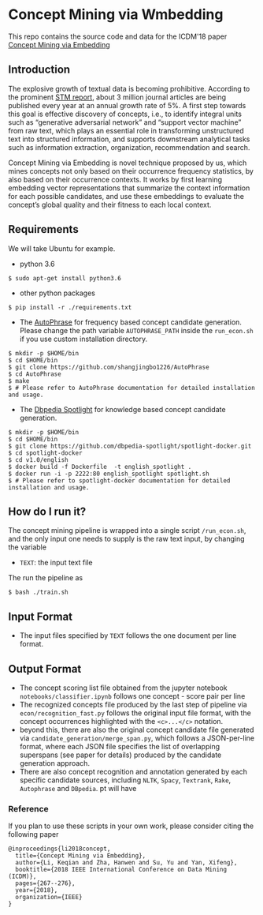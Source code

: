 # Concept Mining via Wmbedding

This repo contains the source code and data for the ICDM'18 paper [Concept Mining via Embedding](https://pdfs.semanticscholar.org/e701/ab0d045a6b4bc748f01a19d211a1c72d9c79.pdf)

## Introduction

The explosive growth of textual data is becoming prohibitive.
According to the prominent [STM report](https://www.stm-assoc.org/2018_10_04_STM_Report_2018.pdf), 
 about 3 million journal articles are being published every year at an annual growth rate of 5%.
 A first step towards this goal
is effective discovery of concepts, i.e., to identify integral
units such as “generative adversarial network” and “support
vector machine” from raw text, which plays an essential role in transforming unstructured text into structured information, and supports downstream analytical tasks such as information extraction, organization, recommendation and search. 

Concept Mining via Embedding is novel technique proposed by us, 
which mines concepts not only based on their occurrence frequency  statistics, by also based on their occurrence contexts.
It works by first learning embedding vector representations that summarize the
context information for each possible candidates, and use these
embeddings to evaluate the concept’s global quality and their
fitness to each local context. 


## Requirements

We will take Ubuntu for example.

* python 3.6


```
$ sudo apt-get install python3.6
```
* other python packages

```
$ pip install -r ./requirements.txt
```
* The [AutoPhrase](https://github.com/shangjingbo1226/AutoPhrase) for frequency based concept candidate generation. Please change the path variable `AUTOPHRASE_PATH` inside the `run_econ.sh` if you use custom installation directory.

```
$ mkdir -p $HOME/bin
$ cd $HOME/bin
$ git clone https://github.com/shangjingbo1226/AutoPhrase
$ cd AutoPhrase
$ make
$ # Please refer to AutoPhrase documentation for detailed installation and usage.
```

* The [Dbpedia Spotlight](https://github.com/shangjingbo1226/AutoPhrase) for knowledge based concept candidate generation. 

```
$ mkdir -p $HOME/bin
$ cd $HOME/bin
$ git clone https://github.com/dbpedia-spotlight/spotlight-docker.git
$ cd spotlight-docker
$ cd v1.0/english
$ docker build -f Dockerfile  -t english_spotlight .
$ docker run -i -p 2222:80 english_spotlight spotlight.sh
$ # Please refer to spotlight-docker documentation for detailed installation and usage.
```

## How do I run it?

The concept mining pipeline is wrapped into a single script `/run_econ.sh`, and the only input one needs to supply is the raw text input, by changing the variable

* ```TEXT```: the input text file

The run the pipeline as 
```
$ bash ./train.sh
```

## Input Format
* The input files specified by ```TEXT``` follows the one document per line format.

## Output Format
* The concept scoring list file obtained from the jupyter notebook `notebooks/classifier.ipynb` follows one concept - score pair per line
* The recognized concepts file produced by the last step of pipeline  via `econ/recognition_fast.py` follows the original input file format, with the concept occurrences highlighted with the `<c>...</c>` notation.
* beyond this, there are also the original concept candidate file generated via `candidate_generation/merge_span.py`, which follows a JSON-per-line format, where each JSON file specifies the list of overlapping superspans (see paper for details) produced by the candidate generation approach.
* There are also concept recognition and annotation generated by each specific candidate sources, including `NLTK`, `Spacy`, `Textrank`, `Rake`, `Autophrase` and `DBpedia`. 
pt will have

### Reference


If you plan to use these scripts in your own work, please consider citing the following paper 
```
@inproceedings{li2018concept,
  title={Concept Mining via Embedding},
  author={Li, Keqian and Zha, Hanwen and Su, Yu and Yan, Xifeng},
  booktitle={2018 IEEE International Conference on Data Mining (ICDM)},
  pages={267--276},
  year={2018},
  organization={IEEE}
}
```


